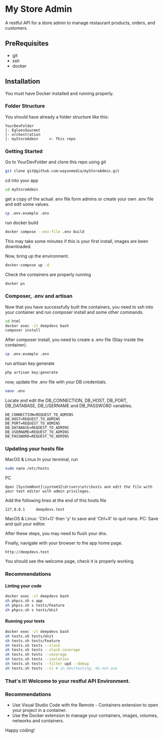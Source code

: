 # My Store Admin
A restful API for a store admin to manage restaurant products, orders, and customers.

## PreRequisites

* git
* ssh
* docker

## Installation

You must have Docker installed and running properly.

### Folder Structure

You should have already a folder structure like this:

    YourDevFolder
    |- EgleesGourmet
    |- orchestration
    |- myStoreAdmin     <- This repo

### Getting Started

Go to YourDevFolder and clone this repo using git

```sh
git clone git@github.com:wayoxmedia/myStoreAdmin.git
```
cd into your app

```sh
cd myStoreAdmin
```

get a copy of the actual .env file form admins or create your own .env file and edit some values.
```sh
cp .env.example .env
```

run docker build

```sh
docker compose --env-file .env build
```

This may take some minutes if this is your first install, images are been downloaded.

Now, bring up the environment.

```sh
docker-compose up -d
```

Check the containers are properly running

```sh
docker ps
```

### Composer, .env and artisan

Now that you have successfully built the containers, you need to ssh into your container and run composer install and some other commands.

```sh
cd html
docker exec -it deepdevs bash
composer install
```
After composer install, you need to create a .env file (Stay inside the container).

```sh
cp .env.example .env
```

run artisan key:generate

```sh
php artisan key:generate
```

now, update the .env file with your DB credentials.

```sh
nano .env
```
Locate and edit the DB_CONNECTION, DB_HOST, DB_PORT, DB_DATABASE, DB_USERNAME and DB_PASSWORD variables.

```text
DB_CONNECTION=REQUEST_TO_ADMINS
DB_HOST=REQUEST_TO_ADMINS
DB_PORT=REQUEST_TO_ADMINS
DB_DATABASE=REQUEST_TO_ADMINS
DB_USERNAME=REQUEST_TO_ADMINS
DB_PASSWORD=REQUEST_TO_ADMINS
```

### Updating your hosts file
MacOS & Linux
In your terminal, run
```sh
sudo nano /etc/hosts
```
PC
```
Open [SystemRoot]\system32\drivers\etc\hosts and edit the file with your text editor with admin privileges.
```
Add the following lines at the end of this hosts file
```
127.0.0.1     deepdevs.test
```
MacOS & Linux: 'Ctrl+O' then 'y' to save and 'Ctrl+X' to quit nano.
PC: Save and quit your editor.

After these steps, you may need to flush your dns.

Finally, navigate with your browser to the app home page.

```url
http://deepdevs.test
```
You should see the welcome page, check it is properly working.


### Recommendations
#### Linting your code
```sh
docker exec -it deepdevs bash
sh phpcs.sh s app
sh phpcs.sh s tests/Feature
sh phpcs.sh s tests/Unit
```
#### Running your tests
```sh
docker exec -it deepdevs bash
sh tests.sh tests/Unit
sh tests.sh tests/Feature
sh tests.sh tests --slack
sh tests.sh tests --slack-coverage
sh tests.sh tests --coverage
sh tests.sh tests --isolation
sh tests.sh tests --filter upd --debug
sh tests.sh tests --ci # in dev/testing, do not use
```

### That's it! Welcome to your restful API Environment.

### Recommendations

* Use Visual Studio Code with the Remote - Containers extension to open your project in a container.
* Use the Docker extension to manage your containers, images, volumes, networks and containers.

Happy coding!

